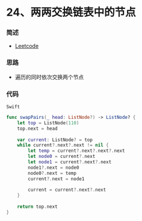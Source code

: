 # 24、两两交换链表中的节点

### 简述

- [Leetcode](https://leetcode-cn.com/problems/swap-nodes-in-pairs/)

### 思路

- 遍历的同时依次交换两个节点

### 代码

`Swift`

```swift
func swapPairs(_ head: ListNode?) -> ListNode? {
    let top = ListNode(110)
    top.next = head
    
    var current: ListNode? = top
    while current?.next?.next != nil {
        let temp = current?.next?.next?.next
        let node0 = current?.next
        let node1 = current?.next?.next
        node1?.next = node0
        node0?.next = temp
        current?.next = node1
        
        current = current?.next?.next
    }
    
    return top.next
}

```